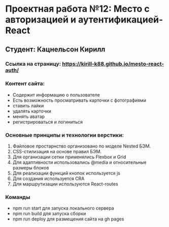 # Проектная работа №12: Место с авторизацией и аутентификацией- React

## Студент: Кацнельсон Кирилл

### Ссылка на страницу: https://kirill-k88.github.io/mesto-react-auth/

### Контент сайта:

- Cодержит информацию о пользователе
- Есть возможность просматривать карточки с фотографиями
- ставить лайки
- удалять карточки
- менять аватар
- регистрироваться и логиниться

### Основные принципы и технологии верстики:

1. Файловое простарнство организовано по моделе Nested БЭМ.
2. CSS-стилизация на основе правил БЭМ.
3. Для организации сетки применялись Flexbox и Grid
4. Для адаптивности использовались @media и относительные размеры блоков
5. Для реализации функций кнопок используется js
6. Для создания используется CRA
7. Для маршрутизации используются React-routes

### Команды

- npm run start для запуска локального сервера
- npm run build для запуска сборки
- npm run deploy для размещения сайта на gh pages
